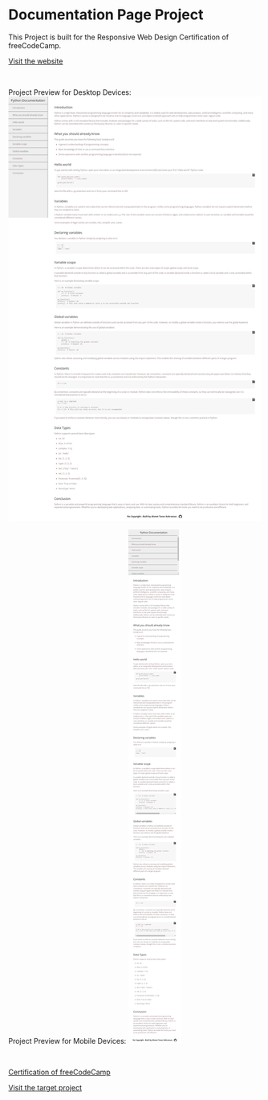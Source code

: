 # Documentation Page Project

This Project is built for the Responsive Web Design Certification of freeCodeCamp.

[Visit the website](https://kahramanprojects.pythonanywhere.com/documentation-page)

<br>

Project Preview for Desktop Devices:
![Page Preview](assets/page_preview_desktop.png)



Project Preview for Mobile Devices:
![Page Preview](assets/page_preview_mobile.png)

<br>

[Certification of freeCodeCamp](hhttps://www.freecodecamp.org/learn/2022/responsive-web-design/build-a-technical-documentation-page-project/build-a-technical-documentation-page)

[Visit the target project](https://technical-documentation-page.freecodecamp.rocks/)